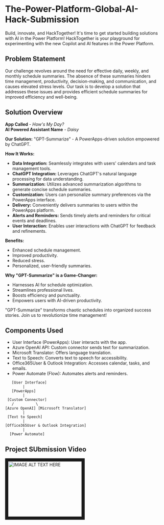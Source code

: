 # The-Power-Platform-Global-AI-Hack-Submission
Build, innovate, and HackTogether! It's time to get started building solutions with AI in the Power Platform!  HackTogether is your playground for experimenting with the new Copilot and AI features in the Power Platform.

## Problem Statement
Our challenge revolves around the need for effective daily, weekly, and monthly schedule summaries. The absence of these summaries hinders time management, productivity, decision-making, and communication, and causes elevated stress levels. Our task is to develop a solution that addresses these issues and provides efficient schedule summaries for improved efficiency and well-being.

## Solution Overview

**App Called** - _How's My Day?_ <br />
**AI Powered Assistant Name** - _Daisy_


**Our Solution:** "GPT-Summarize" - A PowerApps-driven solution empowered by ChatGPT.


**How It Works:**

* **Data Integration:** Seamlessly integrates with users' calendars and task management tools.
* **ChatGPT Integration:** Leverages ChatGPT's natural language processing for data understanding.
* **Summarization:** Utilizes advanced summarization algorithms to generate concise schedule summaries.
* **Customization:** Users can personalize summary preferences via the PowerApps interface.
* **Delivery:** Conveniently delivers summaries to users within the PowerApps platform.
* **Alerts and Reminders:** Sends timely alerts and reminders for critical events and deadlines.
* **User Interaction:** Enables user interactions with ChatGPT for feedback and refinements.



**Benefits:**

* Enhanced schedule management.
* Improved productivity.
* Reduced stress.
* Personalized, user-friendly summaries.

**Why "GPT-Summarize" is a Game-Changer:**

* Harnesses AI for schedule optimization.
* Streamlines professional lives.
* Boosts efficiency and punctuality.
* Empowers users with AI-driven productivity.


"GPT-Summarize" transforms chaotic schedules into organized success stories. Join us to revolutionize time management!

## Components Used 

* User Interface (PowerApps): User interacts with the app.
* Azure OpenAI API: Custom connector sends text for summarization.
* Microsoft Translator: Offers language translation.
* Text to Speech: Converts text to speech for accessibility.
* Office365User & Outlook Integration: Accesses calendar, tasks, and emails.
* Power Automate (Flow): Automates alerts and reminders.

```
   [User Interface]
        |
   [PowerApps]
        |
 [Custom Connector]
   /          \
[Azure OpenAI] [Microsoft Translator]
        |
 [Text to Speech]
        |
[Office365User & Outlook Integration]
        |
  [Power Automate]

```

## Project SUbmission Video
<a href="http://www.youtube.com/watch?feature=player_embedded&v=RLqBL3ZTh9qfcv3b
" target="_blank"><img src="http://img.youtube.com/vi/RLqBL3ZTh9qfcv3b/0.jpg" 
alt="IMAGE ALT TEXT HERE" width="240" height="180" border="10" /></a>
